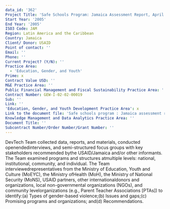 ```yaml
---
data_id: '362'
Project Title: 'Safe Schools Program: Jamaica Assessment Report, April 2005'
Start Year: '2005'
End Year: '2005'
ISO3 Code: JAM
Region: Latin America and the Caribbean
Country: Jamaica
Client/ Donor: USAID
Point of contact: ''
Email: ''
Phone: ''
Current Project? (Y/N): ''
Practice Area:
  - 'Education, Gender, and Youth'
Prime: x
Contract Value USD: ''
M&E Practice Area: ''
Public Financial Management and Fiscal Sustainability Practice Area: ''
Contract Number: GEW-I-02-02-00019
Sub: ''
Link: ''
'Education, Gender, and Youth Development Practice Area': x
Link to the document file: 'Safe schools program : Jamaica assessment report, April 11-22, 2005'
Knowledge Management and Data Analytics Practice Area: ''
Document Title: ''
Subcontract Number/Order Number/Grant Number: ''
---
```

DevTech Team collected data, reports, and materials, conducted openendedinterviews, and semi-structured focus groups with key stakeholders recommended bythe USAID/Jamaica and/or other informants. The Team examined programs and structures atmultiple levels: national, institutional, community, and individual. The Team interviewedrepresentatives from the Ministry of Education, Youth and Culture (MoEYC), the Ministry ofHealth (MoH), the Ministry of National Security (MoNS), USAID partners, other internationaldonors and organizations, local non-governmental organizations (NGOs), and community levelorganizations (e.g., Parent Teacher Associations [PTAs]) to identify:(a) Types of gender-based violence;(b) Issues and gaps;(c) Promising programs and organizations; and(d) Recommendations.
